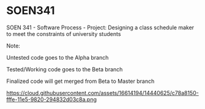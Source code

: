 # SOEN341
SOEN 341 - Software Process - Project: Designing a class schedule maker to meet the constraints of university students

Note:

  Untested code goes to the Alpha branch

  Tested/Working code goes to the Beta branch

  Finalized code will get merged from Beta to Master branch
  
  https://cloud.githubusercontent.com/assets/16614194/14440625/c78a8150-fffe-11e5-9820-294832d03c8a.png
